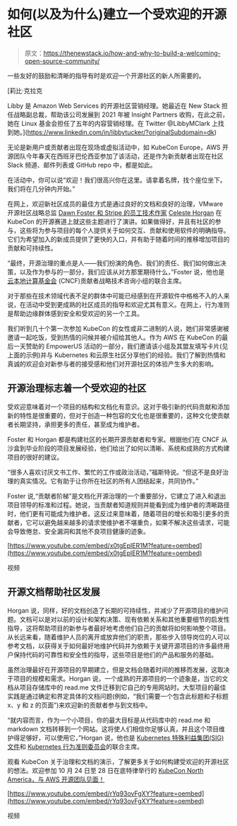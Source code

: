 # 如何(以及为什么)建立一个受欢迎的开源社区

> 原文：<https://thenewstack.io/how-and-why-to-build-a-welcoming-open-source-community/>

一些友好的鼓励和清晰的指导有时是欢迎一个开源社区的新人所需要的。

 [莉比·克拉克

Libby 是 Amazon Web Services 的开源社区营销经理。她最近在 New Stack 担任战略副总裁，帮助该公司发展到 2021 年被 Insight Partners 收购，在此之前，她在 Linux 基金会担任了五年的内容营销经理。在 Twitter @LibbyMClark 上找到她。](https://www.linkedin.com/in/libbytucker/?originalSubdomain=dk) 

无论是新用户或贡献者出现在现场或虚拟活动中，如 KubeCon Europe，AWS 开源团队今年春天在西班牙巴伦西亚参加了该活动，还是作为新贡献者出现在社区 Slack 频道、邮件列表或 GitHub repo 中，都是如此。

在活动中，你可以说“欢迎！我们很高兴你在这里。请拿着名牌，找个座位坐下。我们将在几分钟内开始。”

在网上，欢迎新社区成员的最佳方式是通过良好的文档和良好的治理，VMware 开源社区战略总监 [Dawn Foster 和 Stripe 的员工技术作家](https://twitter.com/geekygirldawn) [Celeste Horgan](https://twitter.com/celeste_horgan) 在 KubeCon 的开源赛道上就这些主题进行了演讲。如果做得好，并且有社区的参与，这些将为参与项目的每个人提供关于如何交互、贡献和使用软件的明确指导。它们为希望加入的新成员提供了更快的入口，并有助于随着时间的推移增加项目的贡献和可持续性。

“最终，开源治理的重点是人——我们扮演的角色、我们的责任、我们如何做出决策，以及作为参与的一部分，我们应该从对方那里期待什么，”Foster 说，他也是[云本地计算基金会](https://cncf.io/?utm_content=inline-mention) (CNCF)贡献者战略技术咨询小组的联合主席。

对于那些在技术领域代表不足的群体中可能已经感到在开源软件中格格不入的人来说，在活动中受到更成熟的社区成员的指导和欢迎尤其有意义。在网上，行为准则是帮助边缘群体感到安全和受欢迎的另一个工具。

我们听到几十个第一次参加 KubeCon 的女性或非二进制的人说，她们非常感谢被邀请一起吃饭，受到热情的问候并被介绍给其他人。作为 AWS 在 KubeCon 的最后一天赞助的 EmpowerUS 活动的一部分，我们邀请该小组及其盟友填写卡片(见上面的示例)并与 Kubernetes 和云原生社区分享他们的经验。我们了解到热情和真诚的欢迎会对新参与者的接受感和他们对开源社区的体验产生多大的影响。

## **开源治理标志着一个受欢迎的社区**

受欢迎意味着对一个项目的结构和文档化有意识。这对于吸引新的代码贡献和添加新的特性是很重要的，但对于创造一种包容的文化也是很重要的，这种文化使贡献者长期坚持，承担更多的责任，甚至成为维护者。

Foster 和 Horgan 都是构建社区的长期开源贡献者和专家。根据他们在 CNCF 从沙盒到毕业阶段的项目发展经验，他们给出了如何以清晰、系统和成熟的方式构建项目的很好的建议。

“很多人喜欢讨厌文书工作、繁忙的工作或政治活动，”福斯特说。“但这不是良好治理的真实情况。它有助于让你所在社区的所有人团结起来，共同协作。”

Foster 说,“贡献者阶梯”是文档化开源治理的一个重要部分，它建立了进入和退出项目领导的标准和过程。她说，当贡献者知道规则并能看到成为维护者的清晰路径时，他们更有可能成为维护者。这反过来意味着，随着项目的增长和吸引更多的贡献者，它可以避免越来越多的请求使维护者不堪重负，如果不解决这些请求，可能会导致倦怠、安全漏洞和其他不良项目健康的迹象。

[https://www.youtube.com/embed/x0tgEpIER1M?feature=oembed](https://www.youtube.com/embed/x0tgEpIER1M?feature=oembed)

视频

## **开源文档帮助社区发展**

Horgan 说，同样，好的文档创造了长期的可持续性，并减少了开源项目的维护问题。文档可以是对以前的设计和架构决策、现有依赖关系和其他重要细节的启发性指导，这将帮助项目的新参与者最好地考虑他们自己的贡献将如何影响整个项目。从长远来看，随着维护人员的离开或放弃他们的职责，那些步入领导岗位的人可以参考文档，以获得关于如何最好地维护代码并为依赖于关键开源项目的许多最终用户保持代码的可靠性和安全性的指导，这些项目是他们的产品和服务的基础。

虽然治理最好在开源项目的早期建立，但是文档会随着时间的推移而发展，这取决于项目的规模和需求。Horgan 说，一个成熟的开源项目的一个迹象是，当它的文档从项目存储库中的 read.me 文件迁移到它自己的专用网站时。大型项目的最佳实践是通过确定和界定具体的文档问题(例如，“我们需要一个包含此标题和子标题 x、y 和 z 的页面”)来欢迎新的贡献者参与到文档中。

“就内容而言，作为一个小项目，你的最大目标是从代码库中的 read.me 和 markdown 文档转移到一个网站。这将使人们相信你足够认真，并且这个项目维护得足够好，可以使用它，”Horgan 说，他也是 [Kubernetes 特殊利益集团(SIG)文件](https://kubernetes.io/docs/contribute/participate/)和 [Kubernetes 行为准则委员会](https://github.com/kubernetes/community/tree/master/committee-code-of-conduct)的联合主席。

观看 KubeCon 关于治理和文档的演示，了解更多关于如何构建受欢迎的开源社区的想法。欢迎参加 10 月 24 日至 28 日在底特律举行的 [KubeCon North America，与 AWS 开源团队见面！](https://events.linuxfoundation.org/kubecon-cloudnativecon-north-america/)

[https://www.youtube.com/embed/rYq93ovFgXY?feature=oembed](https://www.youtube.com/embed/rYq93ovFgXY?feature=oembed)

视频

<svg xmlns:xlink="http://www.w3.org/1999/xlink" viewBox="0 0 68 31" version="1.1"><title>Group</title> <desc>Created with Sketch.</desc></svg>